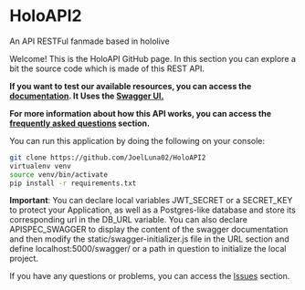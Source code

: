 # HoloAPI2
An API RESTFul fanmade based in hololive

Welcome! This is the HoloAPI GitHub page. In this section you can explore a bit the source code which is made of this REST API.

**If you want to test our available resources, you can access the [documentation](https://holoapi.onrender.com/docs). It Uses the [Swagger UI.](https://swagger.io/)**

**For more information about how this API works, you can access the [frequently asked questions](https://holoapi.onrender.com/faqs) section.**

You can run this application by doing the following on your console:
```bash
git clone https://github.com/JoelLuna02/HoloAPI2
virtualenv venv
source venv/bin/activate
pip install -r requirements.txt
```

**Important**: You can declare local variables JWT_SECRET or a SECRET_KEY to protect your Application, as well as a Postgres-like database and store its corresponding url in the DB_URL variable. You can also declare APISPEC_SWAGGER to display the content of the swagger documentation and then modify the static/swagger-initializer.js file in the URL section and define localhost:5000/swagger/ or a path in question to initialize the local project.

If you have any questions or problems, you can access the [Issues](https://github.com/JoelLuna02/HoloAPI2/issues) section.
